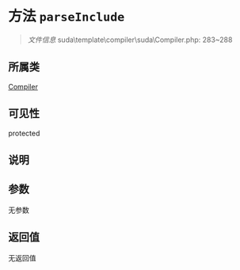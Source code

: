 # 方法 `parseInclude`

> *文件信息* suda\template\compiler\suda\Compiler.php: 283~288

## 所属类 

[Compiler](../Compiler.md)

## 可见性

protected

## 说明



## 参数


无参数


## 返回值

无返回值
